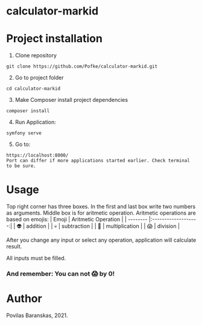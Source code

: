 # calculator-markid

# Project installation
1. Clone repository
```
git clone https://github.com/Pofke/calculator-markid.git
```

2. Go to project folder
```
cd calculator-markid
```

3. Make Composer install project dependencies 
```
composer install
```

4. Run Application:
```
symfony serve
```

5. Go to:
```
https://localhost:8000/
Port can differ if more applications started earlier. Check terminal to be sure.
```

# Usage

Top right corner has three boxes. In the first and last box write two numbers as arguments. Middle box is for aritmetic operation. Aritmetic operations are based on emojis:
| Emoji    | Aritmetic Operation |
| -------- |:-------------------:|
|  :alien: |      addition       |
|  :skull: |    subtraction      |
|  :ghost: |   multiplication    |
| :scream: |      division       |

After you change any input or select any operation, application will calculate result. 

All inputs must be filled. 

### And remember: You can not :scream: by 0!


# Author
Povilas Baranskas, 2021.
